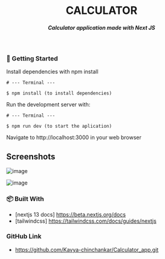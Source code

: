 <H1 align ="center" > CALCULATOR </h1>

<h5  align ="center"> 
Calculator application made with Next JS </h5>
<br/>

### 🚀 Getting Started

Install dependencies with npm install

```
# --- Terminal ---

$ npm install (to install dependencies)
```

Run the development server with:

```
# --- Terminal ---

$ npm run dev (to start the aplication)
```

Navigate to http://localhost:3000 in your web browser

##  Screenshots




![image](https://github.com/user-attachments/assets/03a9df6b-7c6c-40b3-b1f8-51a79030b589)



![image](https://github.com/user-attachments/assets/5b656240-514c-4545-9e08-143b16fbb022)


### 📦 Built With

- [nextjs 13 docs] https://beta.nextjs.org/docs
- [tailwindcss] https://tailwindcss.com/docs/guides/nextjs

### GitHub Link
- https://github.com/Kavya-chinchankar/Calculator_app.git

  


